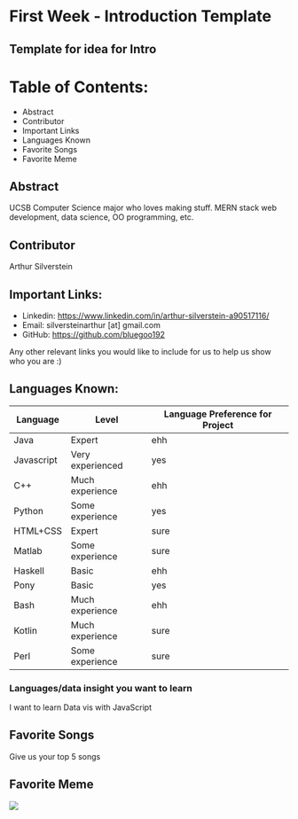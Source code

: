 # First Week - Introduction Template
## Template for idea for Intro

# Table of Contents:
+ Abstract
+ Contributor
+ Important Links
+ Languages Known
+ Favorite Songs
+ Favorite Meme

## Abstract
UCSB Computer Science major who loves making stuff.  MERN stack web development, data science, OO programming, etc.

## Contributor 
Arthur Silverstein 

## Important Links:
+ Linkedin: https://www.linkedin.com/in/arthur-silverstein-a90517116/
+ Email: silversteinarthur [at] gmail.com
+ GitHub: https://github.com/bluegoo192

Any other relevant links you would like to include for us to help us show who you are :)

## Languages Known:

| Language| Level | Language Preference for Project | 
|---------|-------|--------| 
| Java 	 | Expert  | ehh    | 
| Javascript  | Very experienced | yes |
| C++    | Much experience  | ehh    | 
| Python | Some experience | yes |
| HTML+CSS   | Expert | sure    | 
| Matlab | Some experience | sure |
| Haskell | Basic | ehh |
| Pony | Basic | yes |
| Bash | Much experience | ehh |
| Kotlin | Much experience | sure |
| Perl | Some experience | sure |



### Languages/data insight  you want to learn

I want to learn Data vis with JavaScript

## Favorite Songs
Give us your top 5 songs


## Favorite Meme

![](ISLR.jpg)


